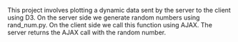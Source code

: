 This project involves plotting a dynamic data sent by the server to the client using D3. On the server side
we generate random numbers using rand_num.py. On the client side we call this function using AJAX. The server returns
the AJAX call with the random number.
